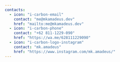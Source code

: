 ```yaml
---
contacts:
  - icon: "i-carbon-email"
    contact: "me@mkamadeus.dev"
    href: "mailto:me@mkamadeus.dev"
  - icon: "i-carbon-phone"
    contact: "+62 811-1229-090"
    href: "https://wa.me/628111229090"
  - icon: "i-carbon-logo-instagram"
    contact: "mk.amadeus"
    href: "https://www.instagram.com/mk.amadeus/"
---
```


<ContactPage :contacts="contacts" />
